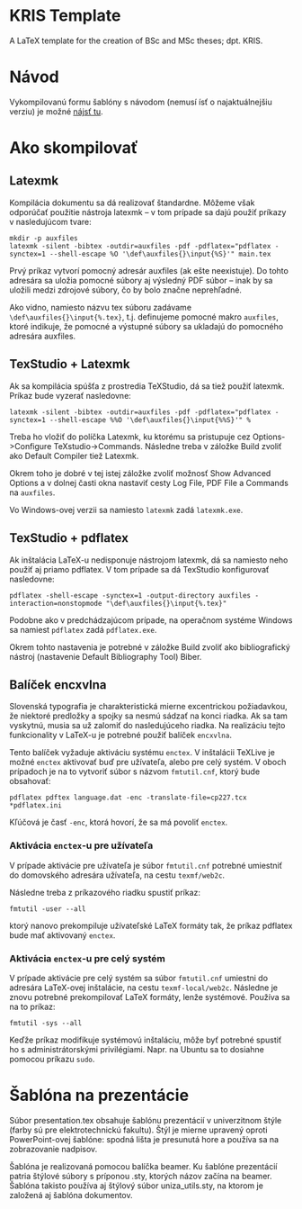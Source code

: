 # KRIS Template
A LaTeX template for the creation of BSc and MSc theses; dpt. KRIS.

# Návod

Vykompilovanú formu šablóny s návodom (nemusí ísť o najaktuálnejšiu verziu) je
možné [nájsť tu](https://www.dropbox.com/s/vn83egme6v8f54j/LaTeX_template.pdf?dl=0).

# Ako skompilovať

## Latexmk

Kompilácia dokumentu sa dá realizovať štandardne. Môžeme však odporúčať použitie
nástroja latexmk – v tom prípade sa dajú použiť príkazy v nasledujúcom tvare:
```
mkdir -p auxfiles
latexmk -silent -bibtex -outdir=auxfiles -pdf -pdflatex="pdflatex -synctex=1 --shell-escape %O '\def\auxfiles{}\input{%S}'" main.tex
```

Prvý príkaz vytvorí pomocný adresár auxfiles (ak ešte neexistuje). Do tohto
adresára sa uložia pomocné súbory aj výsledný PDF súbor – inak by sa uložili
medzi zdrojové súbory, čo by bolo značne neprehľadné.

Ako vidno, namiesto názvu tex súboru zadávame ``\def\auxfiles{}\input{%.tex}``,
t.j. definujeme pomocné makro ``auxfiles``, ktoré indikuje, že pomocné a
výstupné súbory sa ukladajú do pomocného adresára auxfiles.

## TexStudio + Latexmk

Ak sa kompilácia spúšťa z prostredia TeXStudio, dá sa tiež použiť latexmk.
Príkaz bude vyzerať nasledovne:
```
latexmk -silent -bibtex -outdir=auxfiles -pdf -pdflatex="pdflatex -synctex=1 --shell-escape %%O '\def\auxfiles{}\input{%%S}'" %
```
Treba ho vložiť do políčka Latexmk, ku ktorému sa pristupuje cez Options->Configure TeXstudio->Commands. Následne treba v záložke Build zvoliť ako Default Compiler tiež Latexmk.

Okrem toho je dobré v tej istej záložke zvoliť možnosť Show Advanced Options a v dolnej časti okna nastaviť cesty Log File, PDF File a Commands na ``auxfiles``.

Vo Windows-ovej verzii sa namiesto ``latexmk`` zadá ``latexmk.exe``.

## TexStudio + pdflatex

Ak inštalácia LaTeX-u nedisponuje nástrojom latexmk, dá sa namiesto neho použiť
aj priamo pdflatex. V tom prípade sa dá TexStudio konfigurovať nasledovne:
```
pdflatex -shell-escape -synctex=1 -output-directory auxfiles -interaction=nonstopmode "\def\auxfiles{}\input{%.tex}"
```

Podobne ako v predchádzajúcom prípade, na operačnom systéme Windows sa
namiest ``pdflatex`` zadá ``pdflatex.exe``.

Okrem tohto nastavenia je potrebné v záložke Build zvoliť ako bibliografický
nástroj (nastavenie Default Bibliography Tool) Biber.

## Balíček encxvlna

Slovenská typografia je charakteristická mierne excentrickou požiadavkou, že
niektoré predložky a spojky sa nesmú sádzať na konci riadka. Ak sa tam
vyskytnú, musia sa už zalomiť do nasledujúceho riadka. Na realizáciu tejto
funkcionality v LaTeX-u je potrebné použiť balíček ``encxvlna``.

Tento balíček vyžaduje aktiváciu systému ``enctex``. V inštalácii TeXLive je
možné ``enctex`` aktivovať buď pre užívateľa, alebo pre celý systém. V oboch
prípadoch je na to vytvoriť súbor s názvom ``fmtutil.cnf``, ktorý bude
obsahovať:
```
pdflatex pdftex language.dat -enc -translate-file=cp227.tcx *pdflatex.ini
```
Kľúčová je časť ``-enc``, ktorá hovorí, že sa má povoliť ``enctex``.

### Aktivácia ``enctex``-u pre užívateľa

V prípade aktivácie pre užívateľa je súbor ``fmtutil.cnf`` potrebné umiestniť
do domovského adresára užívateľa, na cestu ``texmf/web2c``.

Následne treba z príkazového riadku spustiť príkaz:
```
fmtutil -user --all
```
ktorý nanovo prekompiluje užívateľské LaTeX formáty tak, že príkaz pdflatex
bude mať aktivovaný ``enctex``.

### Aktivácia ``enctex``-u pre celý systém

V prípade aktivácie pre celý systém sa súbor ``fmtutil.cnf`` umiestni do
adresára LaTeX-ovej inštalácie, na cestu ``texmf-local/web2c``. Následne
je znovu potrebné prekompilovať LaTeX formáty, lenže systémové. Používa
sa na to príkaz:
```
fmtutil -sys --all
```

Keďže príkaz modifikuje systémovú inštaláciu, môže byť potrebné spustiť ho
s administrátorskými privilégiami. Napr. na Ubuntu sa to dosiahne pomocou
príkazu ``sudo``.

# Šablóna na prezentácie

Súbor presentation.tex obsahuje šablónu prezentácií v univerzitnom štýle
(farby sú pre elektrotechnickú fakultu). Štýl je mierne upravený oproti
PowerPoint-ovej šablóne: spodná lišta je presunutá hore a používa sa na
zobrazovanie nadpisov.

Šablóna je realizovaná pomocou balíčka beamer. Ku šablóne prezentácií patria
štýlové súbory s príponou .sty, ktorých názov začína na beamer. Šablóna takisto
používa aj štýlový súbor uniza_utils.sty, na ktorom je založená aj šablóna
dokumentov.
